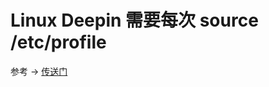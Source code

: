 # Linux Deepin 需要每次 source /etc/profile

参考 -> [传送门](https://www.cnblogs.com/ktddcn/p/11082803.html)